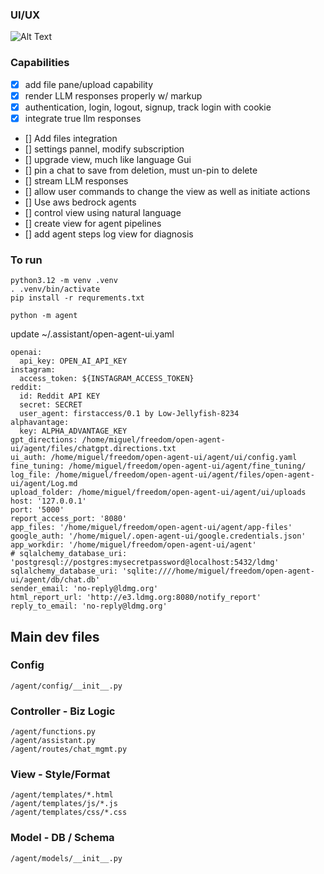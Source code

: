 ### UI/UX
![Alt Text](agent/imgs/app_screen.png)

### Capabilities
- [x] add file pane/upload capability
- [x] render LLM responses properly w/ markup
- [x] authentication, login, logout, signup, track login with cookie
- [x] integrate true llm responses
- [] Add files integration
- [] settings pannel, modify subscription
- [] upgrade view, much like language Gui
- [] pin a chat to save from deletion, must un-pin to delete
- [] stream LLM responses
- [] allow user commands to change the view as well as initiate actions
- [] Use aws bedrock agents
- [] control view using natural language
- [] create view for agent pipelines
- [] add agent steps log view for diagnosis

### To run
```
python3.12 -m venv .venv
. .venv/bin/activate
pip install -r requrements.txt
```

```
python -m agent
```

update ~/.assistant/open-agent-ui.yaml

```
openai:
  api_key: OPEN_AI_API_KEY
instagram:
  access_token: ${INSTAGRAM_ACCESS_TOKEN}
reddit:
  id: Reddit API KEY
  secret: SECRET
  user_agent: firstaccess/0.1 by Low-Jellyfish-8234
alphavantage:
  key: ALPHA_ADVANTAGE_KEY
gpt_directions: /home/miguel/freedom/open-agent-ui/agent/files/chatgpt.directions.txt
ui_auth: /home/miguel/freedom/open-agent-ui/agent/ui/config.yaml
fine_tuning: /home/miguel/freedom/open-agent-ui/agent/fine_tuning/
log_file: /home/miguel/freedom/open-agent-ui/agent/files/open-agent-ui/agent/Log.md
upload_folder: /home/miguel/freedom/open-agent-ui/agent/ui/uploads
host: '127.0.0.1'
port: '5000'
report_access_port: '8080'
app_files: '/home/miguel/freedom/open-agent-ui/agent/app-files'
google_auth: '/home/miguel/.open-agent-ui/google.credentials.json'
app_workdir: '/home/miguel/freedom/open-agent-ui/agent'
# sqlalchemy_database_uri: 'postgresql://postgres:mysecretpassword@localhost:5432/ldmg'
sqlalchemy_database_uri: 'sqlite:////home/miguel/freedom/open-agent-ui/agent/db/chat.db'
sender_email: 'no-reply@ldmg.org'
html_report_url: 'http://e3.ldmg.org:8080/notify_report'
reply_to_email: 'no-reply@ldmg.org'
```




## Main dev files

### Config
```
/agent/config/__init__.py
```


### Controller - Biz Logic
```
/agent/functions.py
/agent/assistant.py
/agent/routes/chat_mgmt.py
```

### View - Style/Format
```
/agent/templates/*.html
/agent/templates/js/*.js
/agent/templates/css/*.css
```

### Model - DB / Schema
```
/agent/models/__init__.py
```
